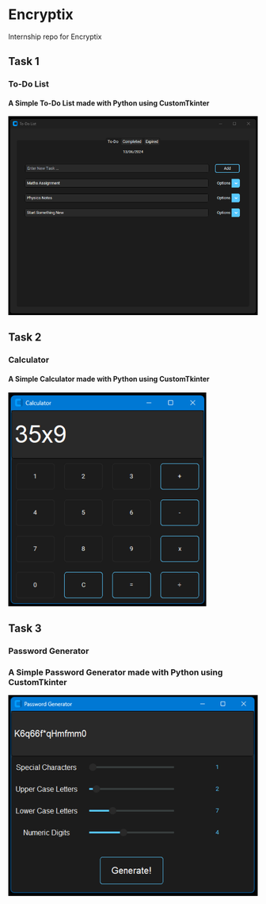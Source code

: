 # Encryptix
Internship repo for Encryptix

## Task 1
### To-Do List
#### A Simple To-Do List made with Python using CustomTkinter
<img src='Task 1 - To-Do List\img.png' width=800px>

## Task 2
### Calculator
#### A Simple Calculator made with Python using CustomTkinter
<img src='Task 2 - Calculator\img.png' width=400px>

## Task 3
### Password Generator
### A Simple Password Generator made with Python using CustomTkinter
<img src='Task 3 - Password Generator\img.png' width=538px>